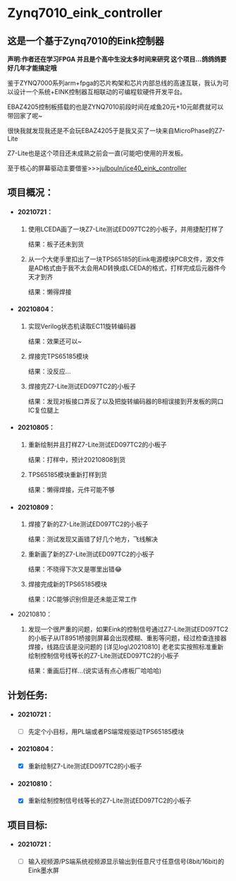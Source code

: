 # Zynq7010_eink_controller

## 这是一个基于Zynq7010的Eink控制器

**声明:作者还在学习FPGA 并且是个高中生没太多时间来研究 这个项目...鸽鸽鸽要好几年才能搞定哦**

鉴于ZYNQ7000系列arm+fpga的芯片构架和芯片内部总线的高速互联，我认为可以设计一个系统+EINK控制器互相联动的可编程软硬件开发平台。

EBAZ4205控制板搭载的也是ZYNQ7010前段时间在咸鱼20元+10元邮费就可以带回家了呢~

很快我就发现我还是不会玩EBAZ4205于是我又买了一块来自MicroPhase的Z7-Lite

Z7-Lite也是这个项目还未成熟之前会一直(可能吧)使用的开发板。

至于核心的屏幕驱动主要借鉴>>>[julbouln/ice40_eink_controller](https://github.com/julbouln/ice40_eink_controller)

## 项目概况：

- #### 20210721：

  1. 使用LCEDA画了一块Z7-Lite测试ED097TC2的小板子，并用捷配打样了

     结果：板子还未到货

  2. 从一个大佬手里扣出了一块TPS65185的Eink电源模块PCB文件，源文件是AD格式由于我不太会用AD转换成LCEDA的格式，打样完成后元器件今天才到齐

     结果：懒得焊接

- #### 20210804：

  1. 实现Verilog状态机读取EC11旋转编码器
  
     结果：效果还可以~
  
  2. 焊接完TPS65185模块
  
     结果：没反应...
     
  3. 焊接完Z7-Lite测试ED097TC2的小板子
  
     结果：发现对板接口弄反了以及把旋转编码器的B相误接到开发板的网口IC复位腿上

- #### 20210805：

  1. 重新绘制并且打样Z7-Lite测试ED097TC2的小板子
  
     结果：打样中，预计20210808到货
     
  2. TPS65185模块重新打样到货
  
     结果：懒得焊接，元件可能不够
  
- #### 20210809：

  1. 焊接了新的Z7-Lite测试ED097TC2的小板子
  
     结果：测试发现又画错了好几个地方，飞线解决
     
  2. 重新画了新的Z7-Lite测试ED097TC2的小板子
  
     结果：不晓得下次又是哪里出错😂
  
  3. 焊接完成新的TPS65185模块
  
     结果：I2C能够识别但是还未能正常工作
  
- 20210810：

  1. 发现一个很严重的问题，如果Eink的控制信号通过Z7-Lite测试ED097TC2的小板子从IT8951桥接则屏幕会出现模糊、重影等问题，经过检查连接器焊接，线路应该是没问题的 [详见log\20210810] 老老实实按照标准重新绘制控制信号线等长的Z7-Lite测试ED097TC2的小板子
  
     结果：重画后打样...(说实话有点心疼板厂哈哈哈)

## 计划任务:

- #### 20210721：

  - [ ] 先定个小目标，用PL端或者PS端常规驱动TPS65185模块

- #### 20210804：

  - [x] 重新绘制Z7-Lite测试ED097TC2的小板子

- #### 20210810：

  - [x] 重新绘制控制信号线等长的Z7-Lite测试ED097TC2的小板子

## 项目目标:

- #### 20210721：

  - [ ] 输入视频源/PS端系统视频源显示输出到任意尺寸任意信号(8bit/16bit)的Eink墨水屏



